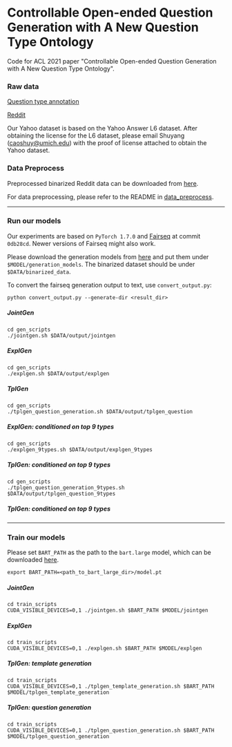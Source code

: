 # Controllable Open-ended Question Generation with A New Question Type Ontology

Code for ACL 2021 paper "Controllable Open-ended Question Generation with A New Question Type Ontology".

### Raw data

[Question type annotation](https://drive.google.com/drive/folders/1eipP3o5d_8aGqks3EaOTJxxgYe_oD3vQ?usp=sharing)

[Reddit](https://drive.google.com/drive/folders/1ofpx55ClsXQUaFPaaxdM2S84RgaObmsH?usp=sharing)

Our Yahoo dataset is based on the Yahoo Answer L6 dataset. 
After obtaining the license for the L6 dataset,
please email Shuyang (caoshuy@umich.edu) with the proof of license attached
to obtain the Yahoo dataset.

### Data Preprocess

Preprocessed binarized Reddit data can be downloaded from [here](https://drive.google.com/drive/folders/1ceFL4mgm3CYBEvS8y4ScpcrvonoVXOhO?usp=sharing).

For data preprocessing, please refer to the README in [data_preprocess](data_preprocess).

------

### Run our models

Our experiments are based on `PyTorch 1.7.0` and [Fairseq](https://github.com/pytorch/fairseq) at commit `0db28cd`. Newer versions of Fairseq might also work.

Please download the generation models from [here](https://drive.google.com/drive/folders/1EpfamTiOosKvy_s9Bm_tW1NdtAzKpkY7?usp=sharing) 
and put them under `$MODEL/generation_models`. The binarized dataset should be under `$DATA/binarized_data`.

To convert the fairseq generation output to text, use `convert_output.py`:

```shell
python convert_output.py --generate-dir <result_dir>
```

##### JointGen

```shell
cd gen_scripts
./jointgen.sh $DATA/output/jointgen
```

##### ExplGen

```shell
cd gen_scripts
./explgen.sh $DATA/output/explgen
```

##### TplGen

```shell
cd gen_scripts
./tplgen_question_generation.sh $DATA/output/tplgen_question
```

##### ExplGen: conditioned on top 9 types

```shell
cd gen_scripts
./explgen_9types.sh $DATA/output/explgen_9types
```

##### TplGen: conditioned on top 9 types

```shell
cd gen_scripts
./tplgen_question_generation_9types.sh $DATA/output/tplgen_question_9types
```

##### TplGen: conditioned on top 9 types

------

### Train our models

Please set `BART_PATH` as the path to the `bart.large` model, which can be downloaded [here](https://github.com/pytorch/fairseq/tree/master/examples/bart).

```shell
export BART_PATH=<path_to_bart_large_dir>/model.pt
```

##### JointGen

```shell
cd train_scripts
CUDA_VISIBLE_DEVICES=0,1 ./jointgen.sh $BART_PATH $MODEL/jointgen
```

##### ExplGen

```shell
cd train_scripts
CUDA_VISIBLE_DEVICES=0,1 ./explgen.sh $BART_PATH $MODEL/explgen
```

##### TplGen: template generation

```shell
cd train_scripts
CUDA_VISIBLE_DEVICES=0,1 ./tplgen_template_generation.sh $BART_PATH $MODEL/tplgen_template_generation
```

##### TplGen: question generation

```shell
cd train_scripts
CUDA_VISIBLE_DEVICES=0,1 ./tplgen_question_generation.sh $BART_PATH $MODEL/tplgen_question_generation
```
